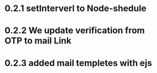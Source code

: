# 0.2.1 setInterverl to Node-shedule
# 0.2.2 We update verification from OTP to mail Link 
# 0.2.3 added mail templetes with ejs
